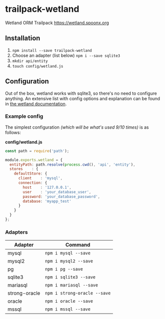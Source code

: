 # trailpack-wetland

Wetland ORM Trailpack https://wetland.spoonx.org

## Installation

1. `npm install --save trailpack-wetland`
2. Choose an adapter (list below) `npm i --save sqlite3`
3. `mkdir api/entity`
4. `touch config/wetland.js`

## Configuration
Out of the box, wetland works with sqlite3, so there's no need to configure anything.
An extensive list with config options and explanation can be found in [the wetland documentation](https://wetland.spoonx.org/configuration.html).

### Example config
The simplest configuration _(which will be what's used 9/10 times)_ is as follows:

**config/wetland.js**

```js
const path = require('path');

module.exports.wetland = {
  entityPath: path.resolve(process.cwd(), 'api', 'entity'),
  stores    : {
    defaultStore: {
      client    : 'mysql',
      connection: {
	    host    : '127.0.0.1',
	    user    : 'your_database_user',
	    password: 'your_database_password',
	    database: 'myapp_test'
      }
    }
  }
};
```

### Adapters
| Adapter | Command |
| ------------- | ------------- |
| mysql | `npm i mysql --save` |
| mysql2 | `npm i mysql2 --save` |
| pg | `npm i pg --save` |
| sqlite3 | `npm i sqlite3 --save` |
| mariasql | `npm i mariasql --save` |
| strong-oracle | `npm i strong-oracle --save` |
| oracle | `npm i oracle --save` |
| mssql | `npm i mssql --save` |
